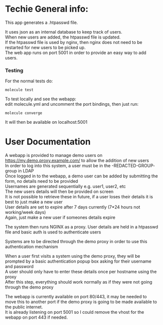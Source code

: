 # Techie General info:

This app generates a .htpasswd file.

It uses json as an internal database to keep track of users.  
When new users are added, the htpasswd file is updated.  
If the htpasswd file is used by nginx, then nginx does not need to be restarted for new users to be picked up.  
The web app runs on port 5001 in order to provide an easy way to add users.


### Testing
For the normal tests do:  
```
molecule test
```

To test locally and see the webapp:  
edit molecule.yml and uncomment the port bindings, then just run:
```
molecule converge
```
It will then be available on localhost:5001


# User Documentation

A webapp is provided to manage demo users on https://my.demo.proxy.example.com/ to allow the addition of new users  
In order to log into this system, a user must be in the -REDACTED-GROUP- group in LDAP  
Once logged in to the webapp, a demo user can be added by submitting the form, no details need to be provided  
Usernames are generated sequentially e.g. user1, user2, etc  
The new users details will then be provided on screen  
It is not possible to retrieve these in future, if a user loses their details it is best to just make a new user  
User details are set to expire after 7 days currently (7*24 hours not working/week days)  
Again, just make a new user if someones details expire

The system then runs NGINX as a proxy. User details are held in a htpasswd file and basic auth is used to authenticate users

Systems are to be directed through the demo proxy in order to use this authentication mechanism  

When a user first visits a system using the demo proxy, they will be prompted by a basic authentication popup box asking for their username and password  
A user should only have to enter these details once per hostname using the proxy  
After this step, everything should work normally as if they were not going through the demo proxy

The webapp is currently available on port 80/443, it may be needed to move this to another port if the demo proxy is going to be made available to the public internet.  
It is already listening on port 5001 so I could remove the vhost for the webapp on port 443 if needed.
